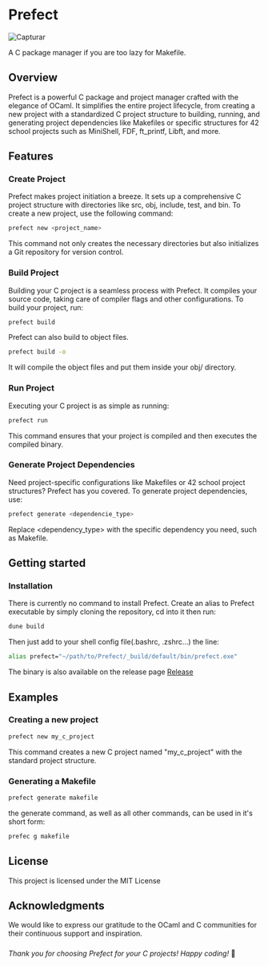 # Prefect

![Capturar](https://github.com/MarcosFlavioGS/Prefect/assets/95108526/b7b38088-34f3-403c-abfd-c071a5ad136a)

A C package manager if you are too lazy for Makefile.

## Overview

Prefect is a powerful C package and project manager crafted with the elegance of OCaml. It simplifies the entire project lifecycle, from creating a new project with a standardized C project structure to building, running, and generating project dependencies like Makefiles or specific structures for 42 school projects such as MiniShell, FDF, ft_printf, Libft, and more.

## Features

### Create Project

Prefect makes project initiation a breeze. It sets up a comprehensive C project structure with directories like src, obj, include, test, and bin. To create a new project, use the following command:

``` sh
prefect new <project_name>
```

This command not only creates the necessary directories but also initializes a Git repository for version control.

### Build Project

Building your C project is a seamless process with Prefect. It compiles your source code, taking care of compiler flags and other configurations. To build your project, run:

``` sh
prefect build
```

Prefect can also build to object files.

``` sh
prefect build -o
```

It will compile the object files and put them inside your obj/ directory.

### Run Project

Executing your C project is as simple as running:

``` sh
prefect run
```

This command ensures that your project is compiled and then executes the compiled binary.

### Generate Project Dependencies

Need project-specific configurations like Makefiles or 42 school project structures? Prefect has you covered. To generate project dependencies, use:

``` sh
prefect generate <dependencie_type>
```

Replace <dependency_type> with the specific dependency you need, such as Makefile.

## Getting started

### Installation

There is currently no command to install Prefect. Create an alias to Prefect executable by simply cloning the repository, cd into it then run:

``` sh
dune build
```
Then just add to your shell config file(.bashrc, .zshrc...) the line:

```sh
alias prefect="~/path/to/Prefect/_build/default/bin/prefect.exe"
```

The binary is also available on the release page [Release](https://github.com/MarcosFlavioGS/Prefect/releases/tag/v0.1)

## Examples

### Creating a new project

``` sh
prefect new my_c_project
```

This command creates a new C project named "my_c_project" with the standard project structure.

### Generating a Makefile

``` sh
prefect generate makefile
```

the generate command, as well as all other commands, can be used in it's short form:

``` sh
prefec g makefile
```

## License

This project is licensed under the MIT License

## Acknowledgments

We would like to express our gratitude to the OCaml and C communities for their continuous support and inspiration.

###

*Thank you for choosing Prefect for your C projects! Happy coding!* 🚀

